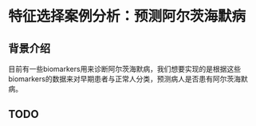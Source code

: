 # 特征选择案例分析：预测阿尔茨海默病

## 背景介绍

目前有一些biomarkers用来诊断阿尔茨海默病，我们想要实现的是根据这些biomarkers的数据来对早期患者与正常人分类，预测病人是否患有阿尔茨海默病。


## TODO
